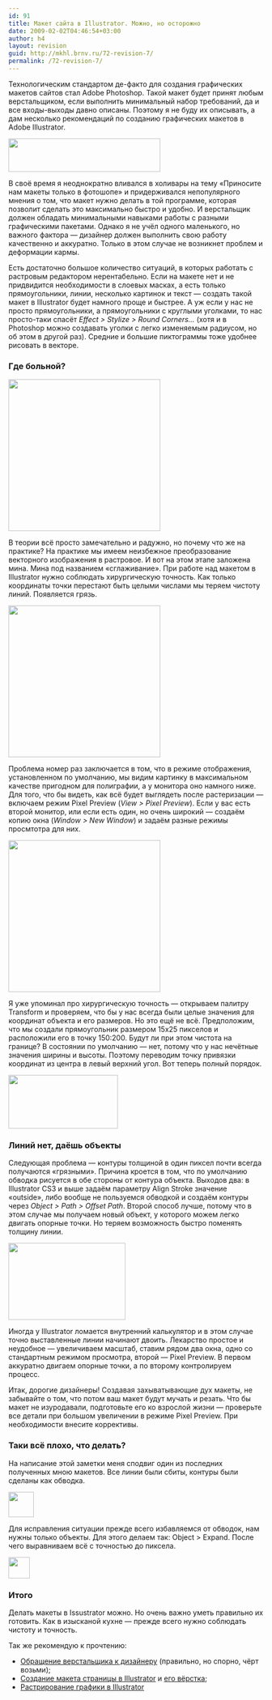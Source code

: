 ```yaml
---
id: 91
title: Макет сайта в Illustrator. Можно, но осторожно
date: 2009-02-02T04:46:54+03:00
author: h4
layout: revision
guid: http://mkhl.brnv.ru/72-revision-7/
permalink: /72-revision-7/
---
```

Технологическим стандартом де-факто для создания графических макетов сайтов стал Adobe Photoshop. Такой макет будет принят любым верстальщиком, если выполнить минимальный набор требований, да и все входы-выходы давно описаны. Поэтому я не буду их описывать, а дам несколько рекомендаций по созданию графических макетов в Adobe Illustrator.

[<img class="alignnone size-medium wp-image-84" title="Adobe Illustrator" src="http://mkhl.brnv.ru/wp-content/uploads/2009/02/ai-300x66.png" alt="" width="300" height="66" srcset="https://mkhl.brnv.ru/wp-content/uploads/2009/02/ai-300x66.png 300w, https://mkhl.brnv.ru/wp-content/uploads/2009/02/ai.png 491w" sizes="(max-width: 300px) 100vw, 300px" />](http://mkhl.brnv.ru/wp-content/uploads/2009/02/ai.png)

В своё время я неоднократно вливался в холивары на тему «Приносите нам макеты только в фотошопе» и придерживался непопулярного мнения о том, что макет нужно делать в той программе, которая позволит сделать это максимально быстро и удобно. И верстальщик должен обладать минимальными навыками работы с разными графическими пакетами. Однако я не учёл одного маленького, но важного фактора — дизайнер должен выполнить свою работу качественно и аккуратно. Только в этом случае не возникнет проблем и деформации кармы.

Есть достаточно большое количество ситуаций, в которых работать с растровым редактором нерентабельно. Если на макете нет и не придвидится необходимости в слоевых масках, а есть только прямоугольники, линии, несколько картинок и текст — создать такой макет в Illustrator будет намного проще и быстрее. А уж если у нас не просто прямоугольники, а прямоугольники с круглыми уголками, то нас просто-таки спасёт _Effect > Stylize > Round Corners…_ (хотя и в Photoshop можно создавать уголки с легко изменяемым радиусом, но об этом в другой раз). Средние и большие пиктограммы тоже удобнее рисовать в векторе.

### Где больной?

[<img class="alignnone size-medium wp-image-76" title="Пикторграмма в векторном виде" src="http://mkhl.brnv.ru/wp-content/uploads/2009/02/01-300x300.png" alt="" width="300" height="300" srcset="https://mkhl.brnv.ru/wp-content/uploads/2009/02/01-300x300.png 300w, https://mkhl.brnv.ru/wp-content/uploads/2009/02/01-120x120.png 120w, https://mkhl.brnv.ru/wp-content/uploads/2009/02/01.png 460w" sizes="(max-width: 300px) 100vw, 300px" />](http://mkhl.brnv.ru/wp-content/uploads/2009/02/01.png)

В теории всё просто замечательно и радужно, но почему что же на практике? На практике мы имеем неизбежное преобразование векторного изображения в растровое. И вот на этом этапе заложена мина. Мина под названием «сглаживание». При работе над макетом в Illustrator нужно соблюдать хирургическую точность. Как только координаты точки перестают быть целыми числами мы теряем чистоту линий. Появляется грязь.

[<img class="alignnone size-medium wp-image-77" title="Пикслельная сетка" src="http://mkhl.brnv.ru/wp-content/uploads/2009/02/02-300x300.png" alt="" width="300" height="300" srcset="https://mkhl.brnv.ru/wp-content/uploads/2009/02/02-300x300.png 300w, https://mkhl.brnv.ru/wp-content/uploads/2009/02/02-120x120.png 120w, https://mkhl.brnv.ru/wp-content/uploads/2009/02/02.png 460w" sizes="(max-width: 300px) 100vw, 300px" />](http://mkhl.brnv.ru/wp-content/uploads/2009/02/02.png)

Проблема номер раз заключается в том, что в режиме отображения, установленном по умолчанию, мы видим картинку в максимальном качестве пригодном для полиграфии, а у монитора оно намного ниже. Для того, что бы видеть, как всё будет выглядеть после растеризации — включаем режим Pixel Preview (_View > Pixel Preview_). Если у вас есть второй монитор, или если есть один, но очень широкий — создаём копию окна (_Window > New Window_) и задаём разные режимы просмтотра для них.

[<img class="alignnone size-medium wp-image-78" title="Пиктограмма в режиме Pixel Prevew" src="http://mkhl.brnv.ru/wp-content/uploads/2009/02/03-300x300.png" alt="" width="300" height="300" srcset="https://mkhl.brnv.ru/wp-content/uploads/2009/02/03-300x300.png 300w, https://mkhl.brnv.ru/wp-content/uploads/2009/02/03-120x120.png 120w, https://mkhl.brnv.ru/wp-content/uploads/2009/02/03.png 460w" sizes="(max-width: 300px) 100vw, 300px" />](http://mkhl.brnv.ru/wp-content/uploads/2009/02/03.png)

Я уже упоминал про хирургическую точность — открываем палитру Transform и проверяем, что бы у нас всегда были целые значения для координат объекта и его размеров. Но это ещё не всё. Предположим, что мы создали прямоугольник размером 15х25 пикселов и расположили его в точку 150:200. Будут ли при этом чистота на границе? В состоянии по умолчанию — нет, потому что у нас нечётные значения ширины и высоты. Поэтому переводим точку привязки координат из центра в левый верхний угол. Вот теперь полный порядок.

[<img class="alignnone size-medium wp-image-79" title="Палитра Transform" src="http://mkhl.brnv.ru/wp-content/uploads/2009/02/transform.png" alt="" width="216" height="106" />](http://mkhl.brnv.ru/wp-content/uploads/2009/02/transform.png)

### Линий нет, даёшь объекты

Следующая проблема — контуры толщиной в один пиксел почти всегда получаются «грязными». Причина кроется в том, что по умолчанию обводка рисуется в обе стороны от контура объекта. Выходов два: в Illustrator CS3 и выше задаём параметру Align Stroke значение «outside», либо вообще не пользуемся обводкой и создаём контуры через _Оbject > Path > Offset Path_. Второй способ лучше, потому что в этом случае мы получаем новый объект, у которого можем легко двигать опорные точки. Но теряем возможность быстро поменять толщину линии.

[<img class="alignnone size-medium wp-image-80" title="Настройка палитры Stroke" src="http://mkhl.brnv.ru/wp-content/uploads/2009/02/stroke.png" alt="" width="231" height="152" />](http://mkhl.brnv.ru/wp-content/uploads/2009/02/stroke.png)

Иногда у Illustrator ломается внутренний калькулятор и в этом случае точно выставленные линии начинают двоить. Лекарство простое и неудобное — увеличиваем масштаб, ставим рядом два окна, одно со стандартным режимом просмотра, второй — Pixel Preview. В первом аккуратно двигаем опорные точки, а по второму контролируем процесс.

Итак, дорогие дизайнеры! Создавая захыватывающие дух макеты, не забывайте о том, что потом ваш макет будут мучать и резать. Что бы макет не изуродавали, подготовьте его ко взрослой жизни — проверьте все детали при большом увеличении в режиме Pixel Preview. При необходимости внесите коррективы.

### Таки всё плохо, что делать?

На написание этой заметки меня сподвиг один из последних полученных мною макетов. Все линии были сбиты, контуры были сделаны как обводка.

[<img class="alignnone size-medium wp-image-81" title="Грязная пиктограмма" src="http://mkhl.brnv.ru/wp-content/uploads/2009/02/sml.png" alt="" width="50" height="50" />](http://mkhl.brnv.ru/wp-content/uploads/2009/02/sml.png)

Для исправления ситуации прежде всего избавляемся от обводок, нам нужны только объекты. Для этого делаем так: Object > Expand. После чего выравниваем всё с точностью до пиксела.

[<img class="alignnone size-medium wp-image-83" title="Пиктограмма исправленная" src="http://mkhl.brnv.ru/wp-content/uploads/2009/02/sml-edited1.png" alt="" width="42" height="42" />](http://mkhl.brnv.ru/wp-content/uploads/2009/02/sml-edited1.png)

### Итого

Делать макеты в Issustrator можно. Но очень важно уметь правильно их готовить. Как в изысканой кухне — прежде всего нужно соблюдать чистоту и точность.

Так же рекомендую к прочтению:

  * [Обращение верстальщика к дизайнеру](http://tachisis.livejournal.com/?skip=100) (правильно, но спорно, чёрт возьми);
  * [Создание макета страницы в Illustrator](http://habrahabr.ru/blogs/design/44026/) и [его вёрстка](http://habrahabr.ru/blogs/webdev/44064/);
  * [Растрирование графики в Illustrator](http://turbomilk.ru/blog/cookbook/adobeillustrator/rasterizing_in_adobe_illustrator_10_cs/)